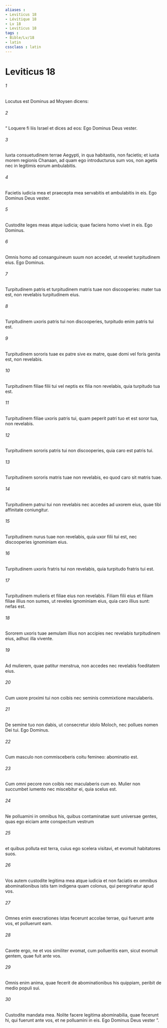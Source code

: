 ```yaml
---
aliases : 
- Leviticus 18
- Lévitique 18
- Lv 18
- Leviticus 18
tags : 
- Bible/Lv/18
- latin
cssclass : latin
---
```


# Leviticus 18

###### 1
Locutus est Dominus ad Moysen dicens: 
###### 2
“ Loquere fi liis Israel et dices ad eos: Ego Dominus Deus vester. 
###### 3
Iuxta consuetudinem terrae Aegypti, in qua habitastis, non facietis; et iuxta morem regionis Chanaan, ad quam ego introducturus sum vos, non agetis nec in legitimis eorum ambulabitis. 
###### 4
Facietis iudicia mea et praecepta mea servabitis et ambulabitis in eis. Ego Dominus Deus vester. 
###### 5
Custodite leges meas atque iudicia; quae faciens homo vivet in eis. Ego Dominus.
###### 6
Omnis homo ad consanguineum suum non accedet, ut revelet turpitudinem eius. Ego Dominus.
###### 7
Turpitudinem patris et turpitudinem matris tuae non discooperies: mater tua est, non revelabis turpitudinem eius. 
###### 8
Turpitudinem uxoris patris tui non discooperies, turpitudo enim patris tui est. 
###### 9
Turpitudinem sororis tuae ex patre sive ex matre, quae domi vel foris genita est, non revelabis. 
###### 10
Turpitudinem filiae filii tui vel neptis ex filia non revelabis, quia turpitudo tua est. 
###### 11
Turpitudinem filiae uxoris patris tui, quam peperit patri tuo et est soror tua, non revelabis. 
###### 12
Turpitudinem sororis patris tui non discooperies, quia caro est patris tui. 
###### 13
Turpitudinem sororis matris tuae non revelabis, eo quod caro sit matris tuae. 
###### 14
Turpitudinem patrui tui non revelabis nec accedes ad uxorem eius, quae tibi affinitate coniungitur. 
###### 15
Turpitudinem nurus tuae non revelabis, quia uxor filii tui est, nec discooperies ignominiam eius. 
###### 16
Turpitudinem uxoris fratris tui non revelabis, quia turpitudo fratris tui est.
###### 17
Turpitudinem mulieris et filiae eius non revelabis. Filiam filii eius et filiam filiae illius non sumes, ut reveles ignominiam eius, quia caro illius sunt: nefas est. 
###### 18
Sororem uxoris tuae aemulam illius non accipies nec revelabis turpitudinem eius, adhuc illa vivente.
###### 19
Ad mulierem, quae patitur menstrua, non accedes nec revelabis foeditatem eius. 
###### 20
Cum uxore proximi tui non coibis nec seminis commixtione maculaberis.
###### 21
De semine tuo non dabis, ut consecretur idolo Moloch, nec pollues nomen Dei tui. Ego Dominus.
###### 22
Cum masculo non commisceberis coitu femineo: abominatio est.
###### 23
Cum omni pecore non coibis nec maculaberis cum eo. Mulier non succumbet iumento nec miscebitur ei, quia scelus est.
###### 24
Ne polluamini in omnibus his, quibus contaminatae sunt universae gentes, quas ego eiciam ante conspectum vestrum 
###### 25
et quibus polluta est terra, cuius ego scelera visitavi, et evomuit habitatores suos. 
###### 26
Vos autem custodite legitima mea atque iudicia et non faciatis ex omnibus abominationibus istis tam indigena quam colonus, qui peregrinatur apud vos. 
###### 27
Omnes enim execrationes istas fecerunt accolae terrae, qui fuerunt ante vos, et polluerunt eam. 
###### 28
Cavete ergo, ne et vos similiter evomat, cum pollueritis eam, sicut evomuit gentem, quae fuit ante vos. 
###### 29
Omnis enim anima, quae fecerit de abominationibus his quippiam, peribit de medio populi sui. 
###### 30
Custodite mandata mea. Nolite facere legitima abominabilia, quae fecerunt hi, qui fuerunt ante vos, et ne polluamini in eis. Ego Dominus Deus vester ”.
